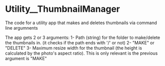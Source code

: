 # Utility__ThumbnailManager
The code for a utility app that makes and deletes thumbnails via command line argumnents

The app gets 2 or 3 arguments:
1- Path (string) for the folder to make/delete the thumbnails in. (it checks if the path ends with '/' or not)
2- "MAKE" or "DELETE"
3- Maximum resize width for the thumbnail (the height is calculated by the photo's aspect ratio). This is only relevant is the previous argument is "MAKE"

